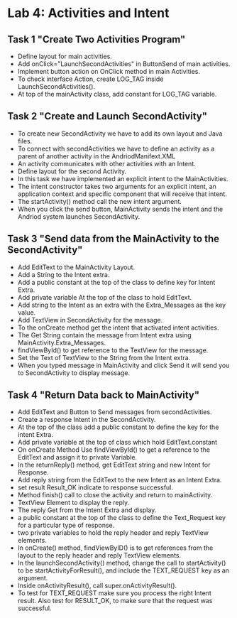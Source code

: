 # Lab 4: Activities and Intent

## Task 1 "Create Two Activities Program"
- Define layout for main activities.
- Add onClick="LaunchSecondActivities" in ButtonSend of main activities.
- Implement button action on OnClick method in main Activities.
- To check interface Action, create LOG_TAG inside LaunchSecondActivities().
- At top of the mainActivity class, add constant for LOG_TAG variable.

## Task 2 "Create and Launch SecondActivity"
- To create new SecondActivity we have to add its own layout and Java files.
- To connect with secondActivities we have to define an activity as a parent of another activity in the AndriodManifext.XML
- An activity communicates with other activities with an Intent.
- Define layout for the second Activity.
- In this task we have implemented an explicit intent to the MainActivities.
- The intent constructor takes two arguments for an explicit intent, an application context and specific component that will receive that intent.
- The startActivity() method call the new intent argument.
- When you click the send button, MainActivity sends the intent and the Andriod system launches SecondActivity.

## Task 3 "Send data from the MainActivity to the SecondActivity"
- Add EditText  to the MainActivity Layout.
- Add a String to the Intent extra.
- Add a public constant at the top of the class to define key for Intent Extra.
- Add private variable At the top of the class to hold EditText.
- Add string to the Intent as an extra with the Extra_Messages as the key value.
- Add TextView in SecondActivity for the message.
- To the onCreate method get the intent that activated intent activities.
- The Get String contain the message from Intent extra using MainActivity.Extra_Messages.
- findViewById() to get reference to the TextView for the message.
- Set the Text of TextView to the String from the Intent extra.
- When you typed message in MainActivity and click Send it will send you to SecondActivity to display message.

## Task 4 "Return Data back to MainActivity"
- Add EditText and Button to Send messages from secondActivities.
- Create a response Intent in the SecondActivity.
- At the top of the class add a public constant to define the key for the intent Extra.
- Add private variable at the top of class which hold EditText.constant
- On onCreate Method Use findViewById() to get a reference to the EditText and assign it to private Variable.
- In the returnReply() method, get EditText string and new Intent for Response.
- Add reply string from the EditText to the new Intent as an Intent Extra.
- set result Result_OK  indicate  to response successful.
- Method finish() call to close the activity and return to mainActivity.
- TextView Element to display the reply.
- The reply Get from the Intent Extra and display.
- a public constant at the top of the class to define the Text_Request key for a particular type of response.
- two private variables to hold the reply header and reply TextView elements.
- In onCreate() method, findViewByID() is to get references from the layout to the reply header and reply TextView elements.
- In the launchSecondActivity() method, change the call to startActivity() to be startActivityForResult(), and include the TEXT_REQUEST key as an argument.
- Inside onActivityResult(), call super.onActivityResult().
- To test for TEXT_REQUEST make sure you process the right Intent result. Also test for RESULT_OK, to make sure that the request was successful.
